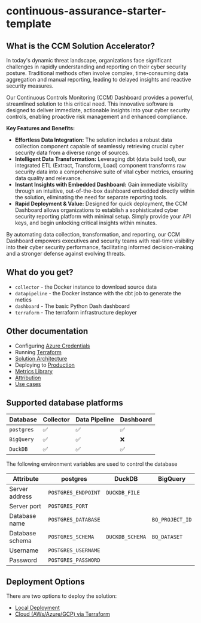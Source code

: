 # continuous-assurance-starter-template

## What is the CCM Solution Accelerator?

In today's dynamic threat landscape, organizations face significant challenges in rapidly understanding and reporting on their cyber security posture. Traditional methods often involve complex, time-consuming data aggregation and manual reporting, leading to delayed insights and reactive security measures.

Our Continuous Controls Monitoring (CCM) Dashboard provides a powerful, streamlined solution to this critical need. This innovative software is designed to deliver immediate, actionable insights into your cyber security controls, enabling proactive risk management and enhanced compliance.

**Key Features and Benefits:**

* **Effortless Data Integration:** The solution includes a robust data collection component capable of seamlessly retrieving crucial cyber security data from a diverse range of sources.
* **Intelligent Data Transformation:** Leveraging dbt (data build tool), our integrated ETL (Extract, Transform, Load) component transforms raw security data into a comprehensive suite of vital cyber metrics, ensuring data quality and relevance.
* **Instant Insights with Embedded Dashboard:** Gain immediate visibility through an intuitive, out-of-the-box dashboard embedded directly within the solution, eliminating the need for separate reporting tools.
* **Rapid Deployment & Value:** Designed for quick deployment, the CCM Dashboard allows organizations to establish a sophisticated cyber security reporting platform with minimal setup. Simply provide your API keys, and begin unlocking critical insights within minutes.

By automating data collection, transformation, and reporting, our CCM Dashboard empowers executives and security teams with real-time visibility into their cyber security performance, facilitating informed decision-making and a stronger defense against evolving threats.

## What do you get?

* `collector` - the Docker instance to download source data
* `datapipeline` - the Docker instance with the dbt job to generate the metics
* `dashboard` - The basic Python Dash dashboard
* `terraform` - The terraform infrastructure deployer

## Other documentation

* Configuring [Azure Credentials](docs/creds_azure_entra.md)
* Running [Terraform](docs/02-terraform.md)
* [Solution Architecture](docs/03-architecture.md)
* Deploying to [Production](docs/04-production.md)
* [Metrics Library](docs/metric_library.md)
* [Attribution](docs/attribution.md)
* [Use cases](docs/usecases.md)

## Supported database platforms

| Database   | Collector | Data Pipeline | Dashboard |
|------------|-----------|---------------|-----------|
| `postgres` | ✅         | ✅            | ✅        |
| `BigQuery` | ✅         | ✅            | ❌        |
| `DuckDB`   | ✅         | ✅            | ✅        |

The following environment variables are used to control the database

| Attribute       | postgres            | DuckDB          | BigQuery        |
|-----------------|---------------------|-----------------|-----------------|
| Server address  | `POSTGRES_ENDPOINT` | `DUCKDB_FILE`   |                 |
| Server port     | `POSTGRES_PORT`     |                 |                 |
| Database name   | `POSTGRES_DATABASE` |                 | `BQ_PROJECT_ID` |
| Database schema | `POSTGRES_SCHEMA`   | `DUCKDB_SCHEMA` | `BQ_DATASET`    |
| Username        | `POSTGRES_USERNAME` |                 |                 |
| Password        | `POSTGRES_PASSWORD` |                 |                 |

## Deployment Options

There are two options to deploy the solution:
* [Local Deployment](docs/01-quickstart.md)
* [Cloud (AWs/Azure/GCP) via Terraform](docs/02-terraform.md)


